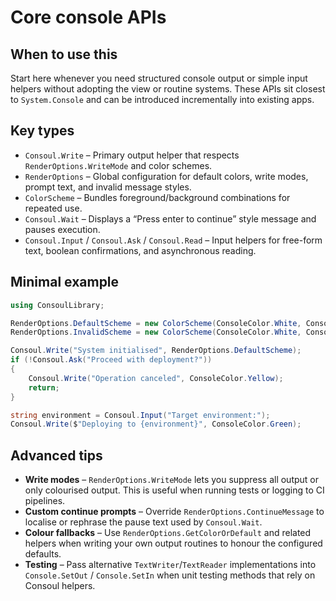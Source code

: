 # Core console APIs

## When to use this
Start here whenever you need structured console output or simple input helpers without adopting the view or routine systems. These APIs sit closest to `System.Console` and can be introduced incrementally into existing apps.

## Key types
* `Consoul.Write` – Primary output helper that respects `RenderOptions.WriteMode` and color schemes.
* `RenderOptions` – Global configuration for default colors, write modes, prompt text, and invalid message styles.
* `ColorScheme` – Bundles foreground/background combinations for repeated use.
* `Consoul.Wait` – Displays a “Press enter to continue” style message and pauses execution.
* `Consoul.Input` / `Consoul.Ask` / `Consoul.Read` – Input helpers for free-form text, boolean confirmations, and asynchronous reading.

## Minimal example
```csharp
using ConsoulLibrary;

RenderOptions.DefaultScheme = new ColorScheme(ConsoleColor.White, ConsoleColor.Black);
RenderOptions.InvalidScheme = new ColorScheme(ConsoleColor.White, ConsoleColor.DarkRed);

Consoul.Write("System initialised", RenderOptions.DefaultScheme);
if (!Consoul.Ask("Proceed with deployment?"))
{
    Consoul.Write("Operation canceled", ConsoleColor.Yellow);
    return;
}

string environment = Consoul.Input("Target environment:");
Consoul.Write($"Deploying to {environment}", ConsoleColor.Green);
```

## Advanced tips
* **Write modes** – `RenderOptions.WriteMode` lets you suppress all output or only colourised output. This is useful when running tests or logging to CI pipelines.
* **Custom continue prompts** – Override `RenderOptions.ContinueMessage` to localise or rephrase the pause text used by `Consoul.Wait`.
* **Colour fallbacks** – Use `RenderOptions.GetColorOrDefault` and related helpers when writing your own output routines to honour the configured defaults.
* **Testing** – Pass alternative `TextWriter`/`TextReader` implementations into `Console.SetOut` / `Console.SetIn` when unit testing methods that rely on Consoul helpers.
